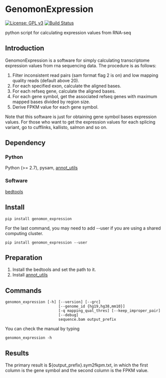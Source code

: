 # GenomonExpression

[![License: GPL v3](https://img.shields.io/badge/License-GPL%20v3-blue.svg)](https://www.gnu.org/licenses/gpl-3.0)
[![Build Status](https://travis-ci.org/Genomon-Project/GenomonExpression.svg?branch=devel)](https://travis-ci.org/Genomon-Project/GenomonExpression)

python script for calculating expression values from RNA-seq

## Introduction

GenomonExpression is a software for simply calculating transcriptome expression values 
from rna sequencing data. The procedure is as follows:

1. Filter inconsistent read pairs (sam format flag 2 is on) and low mapping quality reads (default above 20).
2. For each specified exon, calculate the aligned bases.
3. For each refseq gene, calculate the aligned bases. 
4. For each gene symbol, get the associated refseq genes with maximum mapped bases divided by region size.
5. Derive FPKM value for each gene symbol.

Note that this software is just for obtaining gene symbol bases expression values.
For those who want to get the expression values for each splicing variant, go to cufflinks, kallisto, salmon and so on.

## Dependency

### Python
Python (>= 2.7), pysam, [annot_utils](https://github.com/friend1ws/annot_utils)

### Software
[bedtools](http://bedtools.readthedocs.org/en/latest/])

## Install

```
pip install genomon_expression
```

For the last command, you may need to add --user if you are using a shared computing cluster.
```
pip install genomon_expression --user
```


## Preparation

1. Install the bedtools and set the path to it.
2. Install [annot_utils](https://github.com/friend1ws/annot_utils)


## Commands

```
genomon_expression [-h] [--version] [--grc]
                        [--genome_id {hg19,hg38,mm10}]
                        [-q mapping_qual_thres] [--keep_improper_pair]
                        [--debug]
                        sequence.bam output_prefix
```

You can check the manual by typing
```
genomon_expression -h
```

## Results

The primary result is ${output_prefix}.sym2fkpm.txt, in which the first column is the gene symbol and the second column is the FPKM value.
